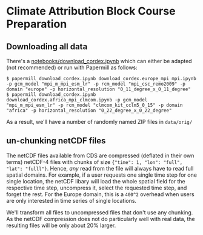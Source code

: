 # Climate Attribution Block Course Preparation

## Downloading all data

There's a [notebooks/download_cordex.ipynb](notebooks/download_cordex.ipynb) which can either be adapted (not recommended) or run with Papermill as follows:
```shell
$ papermill download_cordex.ipynb download_cordex.europe_mpi_mpi.ipynb -p gcm_model "mpi_m_mpi_esm_lr" -p rcm_model "mpi_csc_remo2009" -p domain "europe" -p horizontal_resolution "0_11_degree_x_0_11_degree"
$ papermill download_cordex.ipynb download_cordex.africa_mpi_clmcom.ipynb -p gcm_model "mpi_m_mpi_esm_lr" -p rcm_model "clmcom_kit_cclm5_0_15" -p domain "africa" -p horizontal_resolution "0_22_degree_x_0_22_degree"
```
As a result, we'll have a number of randomly named ZIP files in `data/orig/`

## un-chunking netCDF files

The netCDF files available from CDS are compressed (deflated in their own terms) netCDF-4 files with chunks of size `{"time": 1, "lon": "full", "lat": "fulll"}`.
Hence, _any_ read from the file will always have to read full spatial domains. 
For example, if a user requests one single time step for one single location, the netCDF libary will load the whole spatial field for the respective time step, uncompress it, select the requested time step, and forget the rest.
For the Europe domain, this is a `400^2` overhead when users are only interested in time series of single locations.

We'll transform all files to uncompressed files that don't use any chunking.
As the netCDF compression does not do particularly well with real data, the resulting files will be only about 20% larger.
